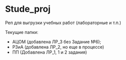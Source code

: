 # Stude_proj
Реп для выгрузки учебных работ (лабораторные и т.п.)

Текущие папки:
  - АЦОМ (добавлена ЛР_3 без Задание №6);
  - РЗиА (добавлена ЛР_2, но еще в процессе)
  - ПП (Добавлена ЛР_1, 1 и 2 задания)
